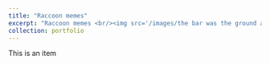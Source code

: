 ```yaml
---
title: "Raccoon memes"
excerpt: "Raccoon memes <br/><img src='/images/the bar was the ground and you kept digging.jpg' width='200' >"
collection: portfolio
---
```


This is an item 
